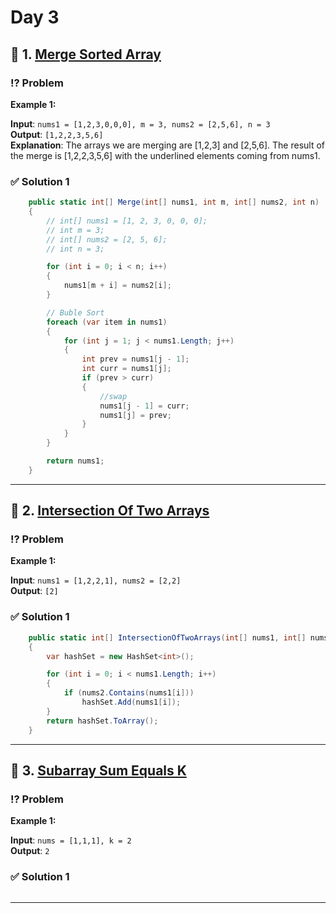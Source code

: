 # Day 3

## 📌 1. [Merge Sorted Array](https://leetcode.com/problems/merge-sorted-array/)

### ⁉️ Problem

**Example 1:**

**Input**: `nums1 = [1,2,3,0,0,0], m = 3, nums2 = [2,5,6], n = 3`  
**Output**: `[1,2,2,3,5,6]`  
**Explanation**: The arrays we are merging are [1,2,3] and [2,5,6].
The result of the merge is [1,2,2,3,5,6] with the underlined elements coming from nums1.

### ✅ Solution 1

```cs
    public static int[] Merge(int[] nums1, int m, int[] nums2, int n)
    {
        // int[] nums1 = [1, 2, 3, 0, 0, 0];
        // int m = 3;
        // int[] nums2 = [2, 5, 6];
        // int n = 3;

        for (int i = 0; i < n; i++)
        {
            nums1[m + i] = nums2[i];
        }

        // Buble Sort
        foreach (var item in nums1)
        {
            for (int j = 1; j < nums1.Length; j++)
            {
                int prev = nums1[j - 1];
                int curr = nums1[j];
                if (prev > curr)
                {
                    //swap
                    nums1[j - 1] = curr;
                    nums1[j] = prev;
                }
            }
        }

        return nums1;
    }
```

---

## 📌 2. [Intersection Of Two Arrays](https://leetcode.com/problems/intersection-of-two-arrays/)

### ⁉️ Problem

**Example 1:**

**Input**: `nums1 = [1,2,2,1], nums2 = [2,2]`  
**Output**: `[2]`

### ✅ Solution 1

```cs
    public static int[] IntersectionOfTwoArrays(int[] nums1, int[] nums2)
    {
        var hashSet = new HashSet<int>();

        for (int i = 0; i < nums1.Length; i++)
        {
            if (nums2.Contains(nums1[i]))
                hashSet.Add(nums1[i]);
        }
        return hashSet.ToArray();
    }
```

---

## 📌 3. [Subarray Sum Equals K](https://leetcode.com/problems/subarray-sum-equals-k/description/)

### ⁉️ Problem

**Example 1:**

**Input**: `nums = [1,1,1], k = 2`  
**Output**: `2`

### ✅ Solution 1

```cs

```

---

